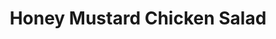 ---
title: "Honey Mustard Chicken Salad"
price: "$12.00"
category: "Green-Salads"
img: ""
desc: "Tossed salad with tomatoes, cucumbers, cheese, and crispy honey mustard chicken"
---